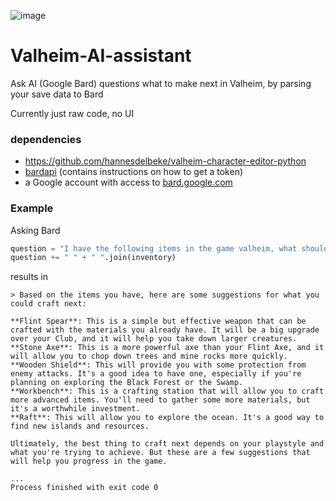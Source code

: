 ![image](https://github.com/hannesdelbeke/Valheim-AI-assistant/assets/3758308/750607ec-c725-4895-8694-9eea2073b664)

# Valheim-AI-assistant
Ask AI (Google Bard) questions what to make next in Valheim, by parsing your save data to Bard

Currently just raw code, no UI

### dependencies
- https://github.com/hannesdelbeke/valheim-character-editor-python
- [bardapi](https://github.com/dsdanielpark/Bard-API) (contains instructions on how to get a token)
- a Google account with access to [bard.google.com](https://bard.google.com/)

### Example
Asking Bard
```python
question = "I have the following items in the game valheim, what should i make next?"
question += " " + " ".join(inventory)
```
results in 
```
> Based on the items you have, here are some suggestions for what you could craft next:

**Flint Spear**: This is a simple but effective weapon that can be crafted with the materials you already have. It will be a big upgrade over your Club, and it will help you take down larger creatures.  
**Stone Axe**: This is a more powerful axe than your Flint Axe, and it will allow you to chop down trees and mine rocks more quickly.  
**Wooden Shield**: This will provide you with some protection from enemy attacks. It's a good idea to have one, especially if you're planning on exploring the Black Forest or the Swamp.  
**Workbench**: This is a crafting station that will allow you to craft more advanced items. You'll need to gather some more materials, but it's a worthwhile investment.  
**Raft**: This will allow you to explore the ocean. It's a good way to find new islands and resources.  

Ultimately, the best thing to craft next depends on your playstyle and what you're trying to achieve. But these are a few suggestions that will help you progress in the game.

...
Process finished with exit code 0  
```


